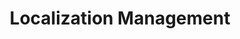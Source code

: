 ---
title: "Localization Management"
description: "Comprehensive platforms for managing translation projects, coordinating teams, and automating localization workflows."
---